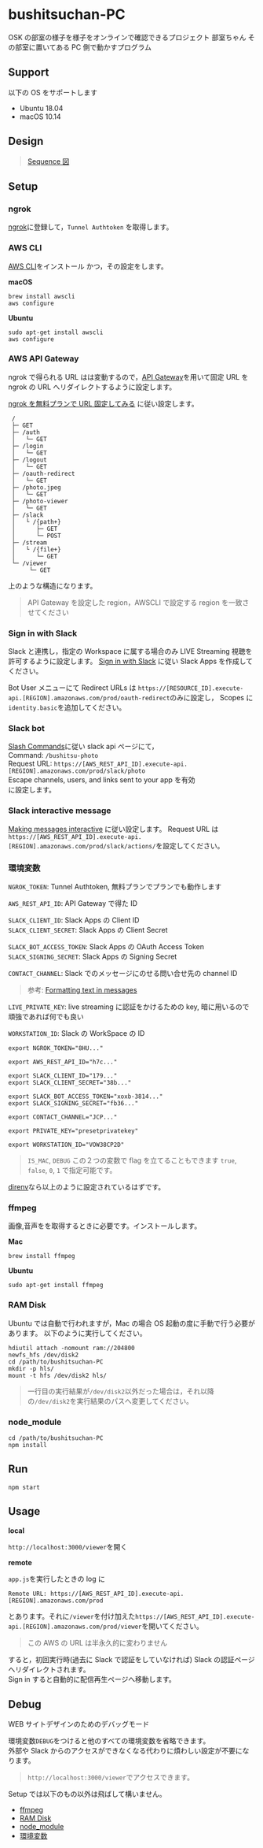 # bushitsuchan-PC

OSK の部室の様子を様子をオンラインで確認できるプロジェクト 部室ちゃん
その部室に置いてある PC 側で動かすプログラム

## Support

以下の OS をサポートします

- Ubuntu 18.04
- macOS 10.14

## Design

> [Sequence 図](/docs/sequence.md)

## Setup

### ngrok

[ngrok](https://ngrok.com/)に登録して，`Tunnel Authtoken` を取得します。

### AWS CLI

[AWS CLI](https://aws.amazon.com/jp/cli/)をインストール
かつ，その設定をします。

**macOS**

```bash=
brew install awscli
aws configure
```

**Ubuntu**

```bash=
sudo apt-get install awscli
aws configure
```

### AWS API Gateway

ngrok で得られる URL はは変動するので，[API Gateway](https://aws.amazon.com/jp/api-gateway/)を用いて固定 URL を ngrok の URL へリダイレクトするように設定します。

[ngrok を無料プランで URL 固定してみる](https://qiita.com/miso_develop/items/bdcf15489b069ba1fa61) に従い設定します。

```text=
 /
 ├─ GET
 ├─ /auth
 │   └─ GET
 ├─ /login
 │   └─ GET
 ├─ /logout
 │   └─ GET
 ├─ /oauth-redirect
 │   └─ GET
 ├─ /photo.jpeg
 │   └─ GET
 ├─ /photo-viewer
 │   └─ GET
 ├─ /slack
 │   └ /{path+}
 │      ├─ GET
 │      └─ POST
 ├─ /stream
 │   └ /{file+}
 │      └─ GET
 └─ /viewer
      └─ GET
```

上のような構造になります。

> API Gateway を設定した region，AWSCLI で設定する region を一致させてください

### Sign in with Slack

Slack と連携し，指定の Workspace に属する場合のみ LIVE Streaming 視聴を許可するように設定します。
[Sign in with Slack](https://api.slack.com/docs/sign-in-with-slack) に従い Slack Apps を作成してください。

Bot User メニューにて Redirect URLs は
`https://[RESOURCE_ID].execute-api.[REGION].amazonaws.com/prod/oauth-redirect`のみに設定し，
Scopes に`identity.basic`を追加してください。

### Slack bot

[Slash Commands](https://api.slack.com/slash-commands)に従い slack api ページにて，  
Command: `/bushitsu-photo`  
Request URL: `https://[AWS_REST_API_ID].execute-api.[REGION].amazonaws.com/prod/slack/photo`  
Escape channels, users, and links sent to your app を有効  
に設定します。

### Slack interactive message

[Making messages interactive](https://api.slack.com/interactive-messages) に従い設定します。
Request URL は`https://[AWS_REST_API_ID].execute-api.[REGION].amazonaws.com/prod/slack/actions/`を設定してください。

### 環境変数

`NGROK_TOKEN`: Tunnel Authtoken, 無料プランでプランでも動作します

`AWS_REST_API_ID`: API Gateway で得た ID

`SLACK_CLIENT_ID`: Slack Apps の Client ID  
`SLACK_CLIENT_SECRET`: Slack Apps の Client Secret

`SLACK_BOT_ACCESS_TOKEN`: Slack Apps の OAuth Access Token  
`SLACK_SIGNING_SECRET`: Slack Apps の Signing Secret

`CONTACT_CHANNEL`: Slack でのメッセージにのせる問い合せ先の channel ID

> 参考: [Formatting text in messages](https://api.slack.com/messaging/composing/formatting#linking-channels)

`LIVE_PRIVATE_KEY`: live streaming に認証をかけるための key, 暗に用いるので頑強であれば何でも良い

`WORKSTATION_ID`: Slack の WorkSpace の ID

```bash=
export NGROK_TOKEN="8HU..."

export AWS_REST_API_ID="h7c..."

export SLACK_CLIENT_ID="179..."
export SLACK_CLIENT_SECRET="38b..."

export SLACK_BOT_ACCESS_TOKEN="xoxb-3814..."
export SLACK_SIGNING_SECRET="fb36..."

export CONTACT_CHANNEL="JCP..."

export PRIVATE_KEY="presetprivatekey"

export WORKSTATION_ID="VOW38CP2D"
```

> `IS_MAC`, `DEBUG` この２つの変数で flag を立てることもできます
> `true`, `false`, `0`, `1` で指定可能です。

[direnv](https://direnv.net/)なら以上のように設定されているはずです。

### ffmpeg

画像,音声をを取得するときに必要です。インストールします。

**Mac**

```bash=
brew install ffmpeg
```

**Ubuntu**

```bash=
sudo apt-get install ffmpeg
```

### RAM Disk

Ubuntu では自動で行われますが，Mac の場合 OS 起動の度に手動で行う必要があります。
以下のように実行してください。

```bash=
hdiutil attach -nomount ram://204800
newfs_hfs /dev/disk2
cd /path/to/bushitsuchan-PC
mkdir -p hls/
mount -t hfs /dev/disk2 hls/
```

> 一行目の実行結果が`/dev/disk2`以外だった場合は，それ以降の`/dev/disk2`を実行結果のパスへ変更してください。

### node_module

```bash=
cd /path/to/bushitsuchan-PC
npm install
```

## Run

```bash=
npm start
```

## Usage

**local**

`http://localhost:3000/viewer`を開く

**remote**

`app.js`を実行したときの log に

```text=
Remote URL: https://[AWS_REST_API_ID].execute-api.[REGION].amazonaws.com/prod
```

とあります。それに`/viewer`を付け加えた`https://[AWS_REST_API_ID].execute-api.[REGION].amazonaws.com/prod/viewer`を開いてください。

> この AWS の URL は半永久的に変わりません

すると，初回実行時(過去に Slack で認証をしていなければ) Slack の認証ページへリダイレクトされます。  
Sign in すると自動的に配信再生ページへ移動します。

## Debug

WEB サイトデザインのためのデバッグモード

環境変数`DEBUG`をつけると他のすべての環境変数を省略できます。  
外部や Slack からのアクセスができなくなる代わりに煩わしい設定が不要になります。

> `http://localhost:3000/viewer`でアクセスできます。

Setup では以下のもの以外は飛ばして構いません。

- [ffmpeg](#ffmpeg)
- [RAM Disk](#RAM-Disk)
- [node_module](#node_module)
- [環境変数](#環境変数)
